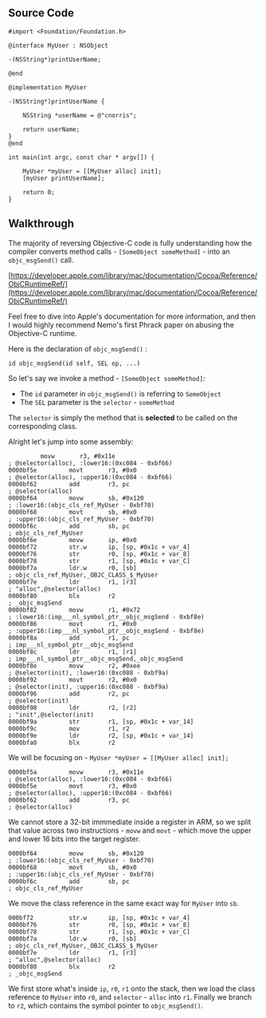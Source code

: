 ## Source Code
```
#import <Foundation/Foundation.h>

@interface MyUser : NSObject

-(NSString*)printUserName;

@end

@implementation MyUser

-(NSString*)printUserName {
    
    NSString *userName = @"cnorris";
    
    return userName;
}
@end

int main(int argc, const char * argv[]) {
    
    MyUser *myUser = [[MyUser alloc] init];
    [myUser printUserName];
    
    return 0;
}

```

## Walkthrough

The majority of reversing Objective-C code is fully understanding how the compiler converts method calls - ```[SomeObject someMethod]``` - into an ```objc_msgSend()``` call.

[https://developer.apple.com/library/mac/documentation/Cocoa/Reference/ObjCRuntimeRef/](https://developer.apple.com/library/mac/documentation/Cocoa/Reference/ObjCRuntimeRef/)

Feel free to dive into Apple's documentation for more information, and then I would highly recommend Nemo's first Phrack paper on abusing the Objective-C runtime. 

Here is the declaration of ```objc_msgSend()``` : 

```id objc_msgSend(id self, SEL op, ...)```

So let's say we invoke a method - ```[SomeObject someMethod]```:

- The ```id``` parameter in ```objc_msgSend()``` is referring to ```SomeObject```
- The ```SEL``` parameter is the ```selector``` - ```someMethod```

The ```selector``` is simply the method that is **selected** to be called on the corresponding class.

Alright let's jump into some assembly:

```
         movw       r3, #0x11e                                          ; @selector(alloc), :lower16:(0xc084 - 0xbf66)
0000bf5e         movt       r3, #0x0                                            ; @selector(alloc), :upper16:(0xc084 - 0xbf66)
0000bf62         add        r3, pc                                              ; @selector(alloc)
0000bf64         movw       sb, #0x120                                          ; :lower16:(objc_cls_ref_MyUser - 0xbf70)
0000bf68         movt       sb, #0x0                                            ; :upper16:(objc_cls_ref_MyUser - 0xbf70)
0000bf6c         add        sb, pc                                              ; objc_cls_ref_MyUser
0000bf6e         movw       ip, #0x0
0000bf72         str.w      ip, [sp, #0x1c + var_4]
0000bf76         str        r0, [sp, #0x1c + var_8]
0000bf78         str        r1, [sp, #0x1c + var_C]
0000bf7a         ldr.w      r0, [sb]                                            ; objc_cls_ref_MyUser,_OBJC_CLASS_$_MyUser
0000bf7e         ldr        r1, [r3]                                            ; "alloc",@selector(alloc)
0000bf80         blx        r2                                                  ; _objc_msgSend
0000bf82         movw       r1, #0x72                                           ; :lower16:(imp___nl_symbol_ptr__objc_msgSend - 0xbf8e)
0000bf86         movt       r1, #0x0                                            ; :upper16:(imp___nl_symbol_ptr__objc_msgSend - 0xbf8e)
0000bf8a         add        r1, pc                                              ; imp___nl_symbol_ptr__objc_msgSend
0000bf8c         ldr        r1, [r1]                                            ; imp___nl_symbol_ptr__objc_msgSend,_objc_msgSend
0000bf8e         movw       r2, #0xee                                           ; @selector(init), :lower16:(0xc088 - 0xbf9a)
0000bf92         movt       r2, #0x0                                            ; @selector(init), :upper16:(0xc088 - 0xbf9a)
0000bf96         add        r2, pc                                              ; @selector(init)
0000bf98         ldr        r2, [r2]                                            ; "init",@selector(init)
0000bf9a         str        r1, [sp, #0x1c + var_14]
0000bf9c         mov        r1, r2
0000bf9e         ldr        r2, [sp, #0x1c + var_14]
0000bfa0         blx        r2
```

We will be focusing on - ```MyUser *myUser = [[MyUser alloc] init];```

```
0000bf5a         movw       r3, #0x11e                                         ; @selector(alloc), :lower16:(0xc084 - 0xbf66)
0000bf5e         movt       r3, #0x0                                           ; @selector(alloc), :upper16:(0xc084 - 0xbf66)
0000bf62         add        r3, pc                                             ; @selector(alloc)
```

We cannot store a 32-bit immmediate inside a register in ARM, so we split that value across two instructions - ```movw``` and ```movt``` - which move the upper and lower 16 bits into the target register.

```
0000bf64         movw       sb, #0x120                                          ; :lower16:(objc_cls_ref_MyUser - 0xbf70)
0000bf68         movt       sb, #0x0                                            ; :upper16:(objc_cls_ref_MyUser - 0xbf70)
0000bf6c         add        sb, pc                                              ; objc_cls_ref_MyUser
```

We move the class reference in the same exact way for ```MyUser``` into ```sb```.

```
000bf72          str.w      ip, [sp, #0x1c + var_4]
0000bf76         str        r0, [sp, #0x1c + var_8]
0000bf78         str        r1, [sp, #0x1c + var_C]
0000bf7a         ldr.w      r0, [sb]                                            ; objc_cls_ref_MyUser,_OBJC_CLASS_$_MyUser
0000bf7e         ldr        r1, [r3]                                            ; "alloc",@selector(alloc)
0000bf80         blx        r2                                                  ; _objc_msgSend
```

We first store what's inside ```ip```, ```r0```, ```r1``` onto the stack, then we load the class reference to ```MyUser``` into ```r0```, and ```selector``` - ```alloc``` into ```r1```.  Finally we branch to ```r2```, which contains the symbol pointer to ```objc_msgSend()```.

